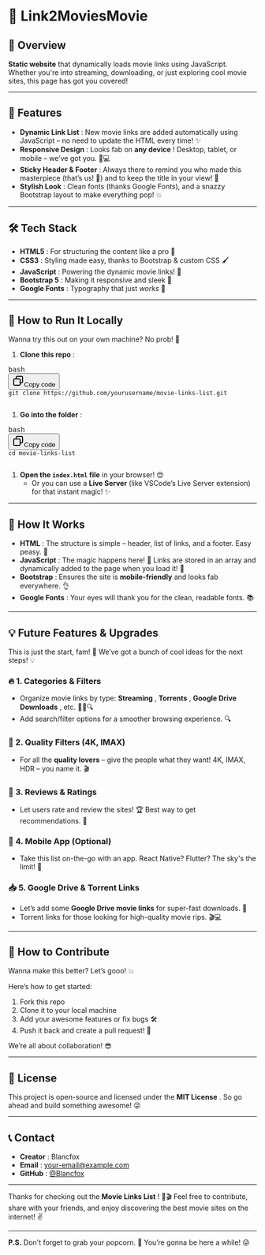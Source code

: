 # 🎥 Link2MoviesMovie

## 🌟 Overview

**Static website** that dynamically loads movie links using JavaScript. Whether you're into streaming, downloading, or just exploring cool movie sites, this page has got you covered!

---

## 🚀 Features

* **Dynamic Link List** : New movie links are added automatically using JavaScript – no need to update the HTML every time! ✨
* **Responsive Design** : Looks fab on  **any device** ! Desktop, tablet, or mobile – we’ve got you. 📱💻
* **Sticky Header & Footer** : Always there to remind you who made this masterpiece (that’s us! 🙌) and to keep the title in your view! 👀
* **Stylish Look** : Clean fonts (thanks Google Fonts), and a snazzy Bootstrap layout to make everything pop! 💥

---

## 🛠️ Tech Stack

* **HTML5** : For structuring the content like a pro 💯
* **CSS3** : Styling made easy, thanks to Bootstrap & custom CSS 🖌️
* **JavaScript** : Powering the dynamic movie links! 🚀
* **Bootstrap 5** : Making it responsive and sleek 🌈
* **Google Fonts** : Typography that just *works* 📝

---

## 🏁 How to Run It Locally

Wanna try this out on your own machine? No prob! 🙌

1. **Clone this repo** :

<pre class="!overflow-visible"><div class="contain-inline-size rounded-md border-[0.5px] border-token-border-medium relative bg-token-sidebar-surface-primary dark:bg-gray-950"><div class="flex items-center text-token-text-secondary px-4 py-2 text-xs font-sans justify-between rounded-t-md h-9 bg-token-sidebar-surface-primary dark:bg-token-main-surface-secondary select-none">bash</div><div class="sticky top-9 md:top-[5.75rem]"><div class="absolute bottom-0 right-2 flex h-9 items-center"><div class="flex items-center rounded bg-token-sidebar-surface-primary px-2 font-sans text-xs text-token-text-secondary dark:bg-token-main-surface-secondary"><span class="" data-state="closed"><button class="flex gap-1 items-center select-none py-1" aria-label="Copy"><svg width="24" height="24" viewBox="0 0 24 24" fill="none" xmlns="http://www.w3.org/2000/svg" class="icon-sm"><path fill-rule="evenodd" clip-rule="evenodd" d="M7 5C7 3.34315 8.34315 2 10 2H19C20.6569 2 22 3.34315 22 5V14C22 15.6569 20.6569 17 19 17H17V19C17 20.6569 15.6569 22 14 22H5C3.34315 22 2 20.6569 2 19V10C2 8.34315 3.34315 7 5 7H7V5ZM9 7H14C15.6569 7 17 8.34315 17 10V15H19C19.5523 15 20 14.5523 20 14V5C20 4.44772 19.5523 4 19 4H10C9.44772 4 9 4.44772 9 5V7ZM5 9C4.44772 9 4 9.44772 4 10V19C4 19.5523 4.44772 20 5 20H14C14.5523 20 15 19.5523 15 19V10C15 9.44772 14.5523 9 14 9H5Z" fill="currentColor"></path></svg>Copy code</button></span></div></div></div><div class="overflow-y-auto p-4" dir="ltr"><code class="!whitespace-pre hljs language-bash">git clone https://github.com/yourusername/movie-links-list.git
   </code></div></div></pre>

1. **Go into the folder** :

<pre class="!overflow-visible"><div class="contain-inline-size rounded-md border-[0.5px] border-token-border-medium relative bg-token-sidebar-surface-primary dark:bg-gray-950"><div class="flex items-center text-token-text-secondary px-4 py-2 text-xs font-sans justify-between rounded-t-md h-9 bg-token-sidebar-surface-primary dark:bg-token-main-surface-secondary select-none">bash</div><div class="sticky top-9 md:top-[5.75rem]"><div class="absolute bottom-0 right-2 flex h-9 items-center"><div class="flex items-center rounded bg-token-sidebar-surface-primary px-2 font-sans text-xs text-token-text-secondary dark:bg-token-main-surface-secondary"><span class="" data-state="closed"><button class="flex gap-1 items-center select-none py-1" aria-label="Copy"><svg width="24" height="24" viewBox="0 0 24 24" fill="none" xmlns="http://www.w3.org/2000/svg" class="icon-sm"><path fill-rule="evenodd" clip-rule="evenodd" d="M7 5C7 3.34315 8.34315 2 10 2H19C20.6569 2 22 3.34315 22 5V14C22 15.6569 20.6569 17 19 17H17V19C17 20.6569 15.6569 22 14 22H5C3.34315 22 2 20.6569 2 19V10C2 8.34315 3.34315 7 5 7H7V5ZM9 7H14C15.6569 7 17 8.34315 17 10V15H19C19.5523 15 20 14.5523 20 14V5C20 4.44772 19.5523 4 19 4H10C9.44772 4 9 4.44772 9 5V7ZM5 9C4.44772 9 4 9.44772 4 10V19C4 19.5523 4.44772 20 5 20H14C14.5523 20 15 19.5523 15 19V10C15 9.44772 14.5523 9 14 9H5Z" fill="currentColor"></path></svg>Copy code</button></span></div></div></div><div class="overflow-y-auto p-4" dir="ltr"><code class="!whitespace-pre hljs language-bash">cd movie-links-list
   </code></div></div></pre>

1. **Open the `index.html` file** in your browser! 😍
   * Or you can use a **Live Server** (like VSCode’s Live Server extension) for that instant magic! ✨

---

## 🔧 How It Works

* **HTML** : The structure is simple – header, list of links, and a footer. Easy peasy. 🥳
* **JavaScript** : The magic happens here! 🎩 Links are stored in an array and dynamically added to the page when you load it! 🙌
* **Bootstrap** : Ensures the site is **mobile-friendly** and looks fab everywhere. 👌
* **Google Fonts** : Your eyes will thank you for the clean, readable fonts. 📚

---

## 💡 Future Features & Upgrades

This is just the start, fam! 🚀 We’ve got a bunch of cool ideas for the next steps! 💡

### 🔥 1. Categories & Filters

* Organize movie links by type:  **Streaming** ,  **Torrents** ,  **Google Drive Downloads** , etc. 🧑‍💻🔍
* Add search/filter options for a smoother browsing experience. 🔍

### 🎥 2. Quality Filters (4K, IMAX)

* For all the **quality lovers** – give the people what they want! 4K, IMAX, HDR – you name it. 🎬

### 💬 3. Reviews & Ratings

* Let users rate and review the sites! 🏆 Best way to get recommendations. 🌟

### 📱 4. Mobile App (Optional)

* Take this list on-the-go with an app. React Native? Flutter? The sky's the limit! 🚀

### 📥 5. Google Drive & Torrent Links

* Let’s add some **Google Drive movie links** for super-fast downloads. 🚀
* Torrent links for those looking for high-quality movie rips. 🎬💻

---

## 💖 How to Contribute

Wanna make this better? Let’s gooo! 💥

Here’s how to get started:

1. Fork this repo
2. Clone it to your local machine
3. Add your awesome features or fix bugs 🛠️
4. Push it back and create a pull request! 🔁

We’re all about collaboration! 😎

---

## 📜 License

This project is open-source and licensed under the  **MIT License** . So go ahead and build something awesome! 😜

---

## 📞 Contact

* **Creator** : Blancfox
* **Email** : [your-email@example.com]()
* **GitHub** : [@Blancfox](https://github.com/yourusername)

---

Thanks for checking out the  **Movie Links List** ! 🍿🎬 Feel free to contribute, share with your friends, and enjoy discovering the best movie sites on the internet! ✌️

---

**P.S.** Don't forget to grab your popcorn. 🍿 You’re gonna be here a while! 😜
